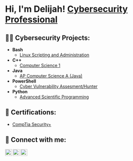 <h1>Hi, I'm Delijah! <a href="https://www.linkedin.com/in/delijahjoseph">Cybersecurity Professional</a>

<h2>👨‍💻 Cybersecurity Projects:</h2>

- <b>Bash</b>
  - [Linux Scripting and Administration](https://github.com/joshmadakor1/4chan-Image-Analysis-Middleware-C964)
- <b>C++</b>
  - [Computer Science 1](https://github.com/DelijahJ/ComputerScience_1)
- <b>Java</b>
  - [AP Computer Science A (Java)](https://github.com/joshmadakor1/Algorithms-Practice)
- <b>PowerShell</b>
  - [Cyber Vulnerability Assesment/Hunter](https://github.com/DelijahJ/Powershell)
- <b>Python</b>
  - [Advanced Scientific Programming](https://github.com/joshmadakor1/Package-Delivery-Pathfinding-Algorithm)
  
<h2>📃 Certifications:</h2>

  - [CompTia Security+](https://www.credly.com/badges/857fadeb-b93a-4f0a-9327-b4c477a28059/public_url)
  
<div data-iframe-width="150" data-iframe-height="270" data-share-badge-id="1cda7ef6-75e5-4dc6-ae63-f4be02a9f08d" data-share-badge-host="https://www.credly.com"></div><script type="text/javascript" async src="//cdn.credly.com/assets/utilities/embed.js"></script>

<h2> 🤳 Connect with me:</h2>

[<img align="left" alt="JoshMadakor | Twitter" width="22px" src="https://cdn.jsdelivr.net/npm/simple-icons@v3/icons/twitter.svg" />][twitter]
[<img align="left" alt="JoshMadakor | LinkedIn" width="22px" src="https://cdn.jsdelivr.net/npm/simple-icons@v3/icons/linkedin.svg" />][linkedin]
[<img align="left" alt="JoshMadakor | Instagram" width="22px" src="https://cdn.jsdelivr.net/npm/simple-icons@v3/icons/instagram.svg" />][instagram]

[twitter]: https://https://twitter.com/DelijahJoseph
[instagram]: https://https://www.instagram.com/delijah1/
[linkedin]: https://www.linkedin.com/in/delijahjoseph

